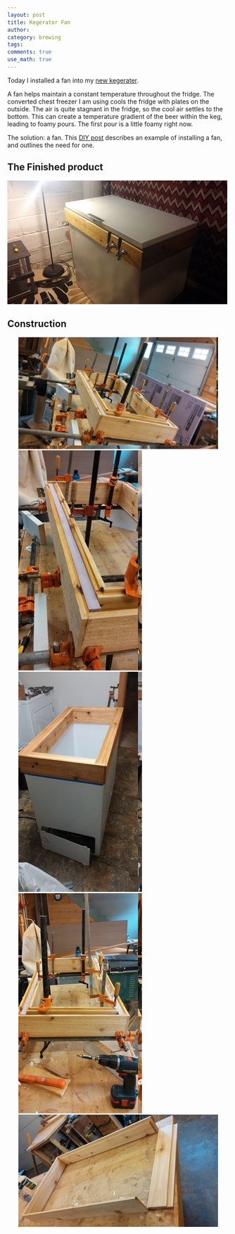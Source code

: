 ```yaml
---
layout: post
title: Kegerator Fan
author:
category: brewing
tags: 
comments: true
use_math: true
---
```


Today I installed a fan into my [new kegerater](2015/08/18/brewing-kegging/). 

A fan helps maintain a constant temperature throughout the fridge. The
converted chest freezer I am using cools the fridge with plates on the outside.
The air is quite stagnant in the fridge, so the cool air settles to the bottom.
This can create a temperature gradient of the beer within the keg, leading to
foamy pours. The first pour is a little foamy right now.

The solution: a fan. This [DIY
post](http://www.draft-beer-made-easy.com/towercoolingfan.html) describes an
example of installing a fan, and outlines the need for one.

## The Finished product

<img src="/images/2015-08-18/kegerator/kegerator_2.jpg"/>

## Construction

<div class="variable-width">
  <div> <img src="/images/2015-08-18/kegerator/kegerator_0.jpg"/> </div>
  <div> <img src="/images/2015-08-18/kegerator/kegerator_1.jpg"/> </div>
  <div> <img src="/images/2015-08-18/kegerator/kegerator_3.jpg"/> </div>
  <div> <img src="/images/2015-08-18/kegerator/kegerator_4.jpg"/> </div>
  <div> <img src="/images/2015-08-18/kegerator/kegerator_5.jpg"/> </div>
</div>

<style>
    .slick-prev:before, .slick-next:before { 
        color:blue !important;
    }
    .slider {margin: 10%;}
.variable-width {
    width: 90%;
    margin: auto;
}
</style>

<script>

    $('.variable-width').slick({
      dots: true,
      infinite: true,
      speed: 300,
      slidesToShow: 1,
      centerMode: true,
      variableWidth: true
    });
</script>













